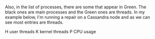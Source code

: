 Also, in the list of processes, there are some that appear in Green. The black ones are main processes and the Green ones are threads. In my example below, I'm running a repair on a Cassandra node and as we can see most entries are threads.

H user threads
K kernel threads
P CPU usage
